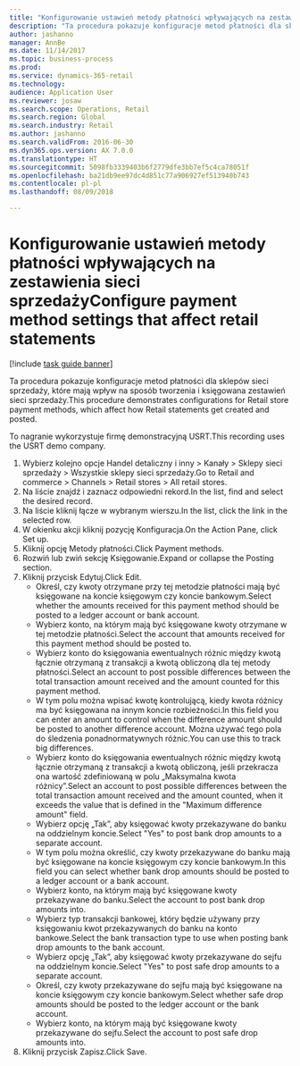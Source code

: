 ```yaml
--- 
title: "Konfigurowanie ustawień metody płatności wpływających na zestawienia sieci sprzedaży"
description: "Ta procedura pokazuje konfiguracje metod płatności dla sklepów sieci sprzedaży, które mają wpływ na sposób tworzenia i księgowana zestawień sieci sprzedaży."
author: jashanno
manager: AnnBe
ms.date: 11/14/2017
ms.topic: business-process
ms.prod: 
ms.service: dynamics-365-retail
ms.technology: 
audience: Application User
ms.reviewer: josaw
ms.search.scope: Operations, Retail
ms.search.region: Global
ms.search.industry: Retail
ms.author: jashanno
ms.search.validFrom: 2016-06-30
ms.dyn365.ops.version: AX 7.0.0
ms.translationtype: HT
ms.sourcegitcommit: 5098fb3339403b6f2779dfe3bb7ef5c4ca78051f
ms.openlocfilehash: ba21db9ee97dc4d851c77a906927ef513940b743
ms.contentlocale: pl-pl
ms.lasthandoff: 08/09/2018

---
```

# <a name="configure-payment-method-settings-that-affect-retail-statements"></a><span data-ttu-id="e0abc-103">Konfigurowanie ustawień metody płatności wpływających na zestawienia sieci sprzedaży</span><span class="sxs-lookup"><span data-stu-id="e0abc-103">Configure payment method settings that affect retail statements</span></span>

[!include [task guide banner](../includes/task-guide-banner.md)]

<span data-ttu-id="e0abc-104">Ta procedura pokazuje konfiguracje metod płatności dla sklepów sieci sprzedaży, które mają wpływ na sposób tworzenia i księgowana zestawień sieci sprzedaży.</span><span class="sxs-lookup"><span data-stu-id="e0abc-104">This procedure demonstrates configurations for Retail store payment methods, which affect how Retail statements get created and posted.</span></span>

<span data-ttu-id="e0abc-105">To nagranie wykorzystuje firmę demonstracyjną USRT.</span><span class="sxs-lookup"><span data-stu-id="e0abc-105">This recording uses the USRT demo company.</span></span>

1. <span data-ttu-id="e0abc-106">Wybierz kolejno opcje Handel detaliczny i inny > Kanały > Sklepy sieci sprzedaży > Wszystkie sklepy sieci sprzedaży.</span><span class="sxs-lookup"><span data-stu-id="e0abc-106">Go to Retail and commerce > Channels > Retail stores > All retail stores.</span></span>
2. <span data-ttu-id="e0abc-107">Na liście znajdź i zaznacz odpowiedni rekord.</span><span class="sxs-lookup"><span data-stu-id="e0abc-107">In the list, find and select the desired record.</span></span>
3. <span data-ttu-id="e0abc-108">Na liście kliknij łącze w wybranym wierszu.</span><span class="sxs-lookup"><span data-stu-id="e0abc-108">In the list, click the link in the selected row.</span></span>
4. <span data-ttu-id="e0abc-109">W okienku akcji kliknij pozycję Konfiguracja.</span><span class="sxs-lookup"><span data-stu-id="e0abc-109">On the Action Pane, click Set up.</span></span>
5. <span data-ttu-id="e0abc-110">Kliknij opcję Metody płatności.</span><span class="sxs-lookup"><span data-stu-id="e0abc-110">Click Payment methods.</span></span>
6. <span data-ttu-id="e0abc-111">Rozwiń lub zwiń sekcję Księgowanie.</span><span class="sxs-lookup"><span data-stu-id="e0abc-111">Expand or collapse the Posting section.</span></span>
7. <span data-ttu-id="e0abc-112">Kliknij przycisk Edytuj.</span><span class="sxs-lookup"><span data-stu-id="e0abc-112">Click Edit.</span></span>
    * <span data-ttu-id="e0abc-113">Określ, czy kwoty otrzymane przy tej metodzie płatności mają być księgowane na koncie księgowym czy koncie bankowym.</span><span class="sxs-lookup"><span data-stu-id="e0abc-113">Select whether the amounts received for this payment method should be posted to a ledger account or bank account.</span></span>  
    * <span data-ttu-id="e0abc-114">Wybierz konto, na którym mają być księgowane kwoty otrzymane w tej metodzie płatności.</span><span class="sxs-lookup"><span data-stu-id="e0abc-114">Select the account that amounts received for this payment method should be posted to.</span></span>  
    * <span data-ttu-id="e0abc-115">Wybierz konto do księgowania ewentualnych różnic między kwotą łącznie otrzymaną z transakcji a kwotą obliczoną dla tej metody płatności.</span><span class="sxs-lookup"><span data-stu-id="e0abc-115">Select an account to post possible differences between the total transaction amount received and the amount counted for this payment method.</span></span>  
    * <span data-ttu-id="e0abc-116">W tym polu można wpisać kwotę kontrolującą, kiedy kwota różnicy ma być księgowana na innym koncie rozbieżności.</span><span class="sxs-lookup"><span data-stu-id="e0abc-116">In this field you can enter an amount to control when the difference amount should be posted to another difference account.</span></span> <span data-ttu-id="e0abc-117">Można używać tego pola do śledzenia ponadnormatywnych różnic.</span><span class="sxs-lookup"><span data-stu-id="e0abc-117">You can use this to track big differences.</span></span>  
    * <span data-ttu-id="e0abc-118">Wybierz konto do księgowania ewentualnych różnic między kwotą łącznie otrzymaną z transakcji a kwotą obliczoną, jeśli przekracza ona wartość zdefiniowaną w polu „Maksymalna kwota różnicy”.</span><span class="sxs-lookup"><span data-stu-id="e0abc-118">Select an account to post possible differences between the total transaction amount received and the amount counted, when it exceeds the value that is defined in the "Maximum difference amount" field.</span></span>  
    * <span data-ttu-id="e0abc-119">Wybierz opcję „Tak”, aby księgować kwoty przekazywane do banku na oddzielnym koncie.</span><span class="sxs-lookup"><span data-stu-id="e0abc-119">Select "Yes" to post bank drop amounts to a separate account.</span></span>  
    * <span data-ttu-id="e0abc-120">W tym polu można określić, czy kwoty przekazywane do banku mają być księgowane na koncie księgowym czy koncie bankowym.</span><span class="sxs-lookup"><span data-stu-id="e0abc-120">In this field you can select whether bank drop amounts should be posted to a ledger account or a bank account.</span></span>  
    * <span data-ttu-id="e0abc-121">Wybierz konto, na którym mają być księgowane kwoty przekazywane do banku.</span><span class="sxs-lookup"><span data-stu-id="e0abc-121">Select the account to post bank drop amounts into.</span></span>  
    * <span data-ttu-id="e0abc-122">Wybierz typ transakcji bankowej, który będzie używany przy księgowaniu kwot przekazywanych do banku na konto bankowe.</span><span class="sxs-lookup"><span data-stu-id="e0abc-122">Select the bank transaction type to use when posting bank drop amounts to the bank account.</span></span>  
    * <span data-ttu-id="e0abc-123">Wybierz opcję „Tak”, aby księgować kwoty przekazywane do sejfu na oddzielnym koncie.</span><span class="sxs-lookup"><span data-stu-id="e0abc-123">Select "Yes" to post safe drop amounts to a separate account.</span></span>  
    * <span data-ttu-id="e0abc-124">Określ, czy kwoty przekazywane do sejfu mają być księgowane na koncie księgowym czy koncie bankowym.</span><span class="sxs-lookup"><span data-stu-id="e0abc-124">Select whether safe drop amounts should be posted to the ledger account or the bank account.</span></span>  
    * <span data-ttu-id="e0abc-125">Wybierz konto, na którym mają być księgowane kwoty przekazywane do sejfu.</span><span class="sxs-lookup"><span data-stu-id="e0abc-125">Select the account to post safe drop amounts into.</span></span>  
8. <span data-ttu-id="e0abc-126">Kliknij przycisk Zapisz.</span><span class="sxs-lookup"><span data-stu-id="e0abc-126">Click Save.</span></span>



